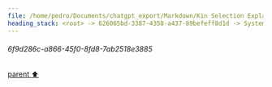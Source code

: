 ```yaml
---
file: /home/pedro/Documents/chatgpt_export/Markdown/Kin Selection Explanation.md
heading_stack: <root> -> 626065bd-3387-4358-a437-89befeff8d1d -> System -> 6f9d286c-a866-45f0-8fd8-7ab2518e3885
---
```

###### 6f9d286c-a866-45f0-8fd8-7ab2518e3885
[parent ⬆️](#626065bd-3387-4358-a437-89befeff8d1d)
